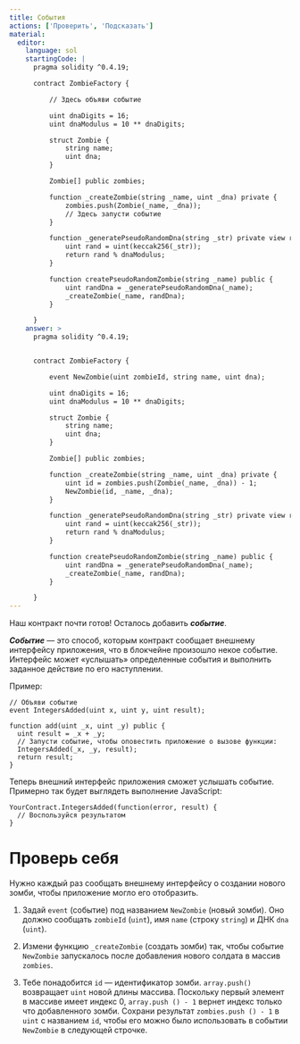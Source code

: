 ```yaml
---
title: События
actions: ['Проверить', 'Подсказать']
material:
  editor:
    language: sol
    startingCode: |
      pragma solidity ^0.4.19;

      contract ZombieFactory {

          // Здесь объяви событие

          uint dnaDigits = 16;
          uint dnaModulus = 10 ** dnaDigits;

          struct Zombie {
              string name;
              uint dna;
          }

          Zombie[] public zombies;

          function _createZombie(string _name, uint _dna) private {
              zombies.push(Zombie(_name, _dna));
              // Здесь запусти событие
          } 

          function _generatePseudoRandomDna(string _str) private view returns (uint) {
              uint rand = uint(keccak256(_str));
              return rand % dnaModulus;
          }

          function createPseudoRandomZombie(string _name) public {
              uint randDna = _generatePseudoRandomDna(_name);
              _createZombie(_name, randDna);
          }

      }
    answer: >
      pragma solidity ^0.4.19;


      contract ZombieFactory {

          event NewZombie(uint zombieId, string name, uint dna);

          uint dnaDigits = 16;
          uint dnaModulus = 10 ** dnaDigits;

          struct Zombie {
              string name;
              uint dna;
          }

          Zombie[] public zombies;

          function _createZombie(string _name, uint _dna) private {
              uint id = zombies.push(Zombie(_name, _dna)) - 1;
              NewZombie(id, _name, _dna);
          } 

          function _generatePseudoRandomDna(string _str) private view returns (uint) {
              uint rand = uint(keccak256(_str));
              return rand % dnaModulus;
          }

          function createPseudoRandomZombie(string _name) public {
              uint randDna = _generatePseudoRandomDna(_name);
              _createZombie(_name, randDna);
          }

      }
---
```


Наш контракт почти готов! Осталось добавить **_событие_**.

**_Событие_** — это способ, которым контракт сообщает внешнему интерфейсу приложения, что в блокчейне произошло некое событие. Интерфейс может «услышать» определенные события и выполнить заданное действие по его наступлении. 

Пример:

```
// Объяви событие
event IntegersAdded(uint x, uint y, uint result);

function add(uint _x, uint _y) public {
  uint result = _x + _y;
  // Запусти событие, чтобы оповестить приложение о вызове функции: 
  IntegersAdded(_x, _y, result);
  return result;
}
```

Теперь внешний интерфейс приложения сможет услышать событие. Примерно так будет выглядеть выполнение JavaScript:

```
YourContract.IntegersAdded(function(error, result) { 
  // Воспользуйся результатом
}
```

# Проверь себя

Нужно каждый раз сообщать внешнему интерфейсу о создании нового зомби, чтобы приложение могло его отобразить.

1. Задай `event` (событие) под названием `NewZombie` (новый зомби). Оно должно сообщать `zombieId` (`uint`), имя `name` (строку `string`) и ДНК `dna` (`uint`).

2. Измени функцию `_createZombie` (создать зомби) так, чтобы событие `NewZombie` запускалось после добавления нового солдата в массив `zombies`. 

3. Тебе понадобится `id` — идентификатор зомби. `array.push()` возвращает `uint` новой длины массива. Поскольку первый элемент в массиве имеет индекс 0, `array.push () - 1` вернет индекс только что добавленного зомби. Сохрани результат `zombies.push () - 1` в `uint` с названием `id`, чтобы его можно было использовать в событии `NewZombie` в следующей строчке.
